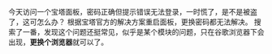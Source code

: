 今天访问一个宝塔面板，密码正确但提示错误无法登录，一时慌了，是不是被盗了，这可怎么办？
根据宝塔官方的解决方案重启面板，更换密码都无法解决。
搜索了一番，发现这个问题还挺常见，似乎是某个模块的问题，只在谷歌浏览器下会出现，**更换个浏览器**就可以了。